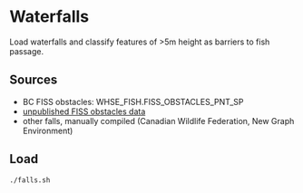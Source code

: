 # Waterfalls

Load waterfalls and classify features of >5m height as barriers to fish passage.

## Sources

- BC FISS obstacles: WHSE_FISH.FISS_OBSTACLES_PNT_SP
- [unpublished FISS obstacles data](data/fiss_obstacles_unpublished.csv)
- other falls, manually compiled (Canadian Wildlife Federation, New Graph Environment)

## Load

    ./falls.sh